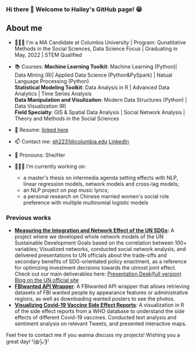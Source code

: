 ### Hi there 👋 Welcome to Hailey's GitHub page! 😁

## About me
- 👩🏻‍🎓 I'm a MA Candidate at Columbia University | Program: Qunatitative Methods in the Social Sciences, Data Science Focus | Graduating in May, 2022 | STEM Qualified
- 📚 Courses:  **Machine Learning Toolkit**: Machine Learning (Python)| Data Mining (R)| Applied Data Science (Python&PySpark) | Natual Language Processing (Python)        
               **Statistical Modeling Toolkit**: Data Analysis in R | Advanced Data Analytics | Time Series Analysis        
               **Data Manipulation and Visulizaiton**: Modern Data Structures (Python) | Data Visualization (R)        
               **Field Specialty**: GIS & Spatial Data Analysis | Social Network Analysis | Theory and Methods in the Social Sciences        

- 📝 Resume: [linked here](https://github.com/connixu/connixu/blob/main/Resume.md)
- 📫 Contact me: [qh2231@columbia.edu](qh2231@columbia.edu)
              [LinkedIn](https://www.linkedin.com/in/qinyue-hailey-hao-883745174/)
- 🔆 Pronouns: She/Her
- 👩🏻‍💻 I’m currently working on:
     - a master's thesis on intermedia agenda setting effects with NLP, linear regression models, network models and cross-lag models;
     - an NLP project on pop music lyrics;
     - a personal research on Chinese married women's social role preference with multiple multinomial logistic models

### Previous works
- **[Measuring the Integration and Network Effect of the UN SDGs](https://github.com/HaileyHao/G5055_Practicum_Project2):**  A project where we developed whole network models of the UN Sustainable Development Goals based on the correlation between 100+ variables; Visualized networks, conducted social network analysis, and delivered presentations to UN officials about the trade-offs and secondary benefits of SDG-orientated policy enactment, as a reference for optimizing investment decisions towards the utmost joint effect.
Check out our main deliverables here: [Presentation Desk(full version)](https://github.com/HaileyHao/G5055_Practicum_Project2/blob/main/G5055%20Project%202%20Deck%20.pdf)
                                      [Blog on the UN official site](https://www.jointsdgfund.org/article/measuring-integration-and-network-effect-sdgs) 
- **[FBIwanted API Wrapper](https://github.com/HaileyHao/FBIwanted)**: A FBIwanted API wrapper that allows retrieving datasets of FBI wanted people by appearance features or administrative regions, as well as downloading wanted posters to see the photos.
- **[Visualizing Covid-19 Vaccine Side Effect Reports](https://github.com/HaileyHao/Group_L_VaccineSideeffect)**: A visualization in R of the side effect reports from a WHO database to understand the side effects of different Covid-19 vaccines. Conducted text analysis and sentiment analysis on relevant Tweets, and presented interactive maps.
<!-- - **[Predicting Covid-19 Vaccine Side Effect Reports]()**:  -->

Feel free to contact me if you wanna discuss my projects! Wishing you a great day! ⁽(◍˃̵͈̑ᴗ˂̵͈̑)⁽
